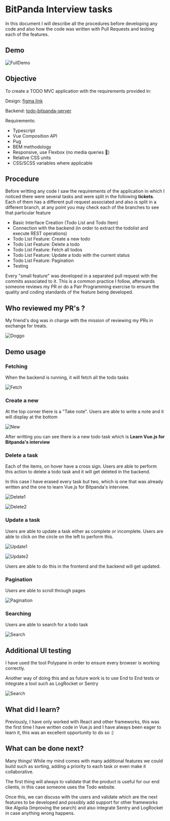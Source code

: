 # BitPanda Interview tasks

In this document I will describe all the procedures before developing any code and also how the code was written with Pull Requests and testing each of the features.

## Demo

![FullDemo](client/public/fullDemo.gif)

## Objective

To create a TODO MVC application with the requirements provided in:

Design: [figma link](https://www.figma.com/file/0zmN3IdInAR8aUGdrQ1w61/html%2Bcss-challenge?node-id=0%3A1)

Backend: [todo-bitpanda-server](./server/README.md)

Requirements:

- Typescript
- Vue Composition API
- Pug
- BEM methodology
- Responsive, use Flexbox (no media queries 🙂)
- Relative CSS units
- CSS/SCSS variables where applicable

## Procedure

Before writting any code I saw the requirements of the application in which I noticed there were several tasks and were split in the following **tickets**. Each of them has a different pull request associated and also is split in a different branch, at any point you may check each of the branches to see that particular feature

- Basic Interface Creation (Todo List and Todo Item)
- Connection with the backend (in order to extract the todolist and execute REST operations)
- Todo List Feature: Create a new todo
- Todo List Feature: Delete a todo
- Todo List Feature: Fetch all todos
- Todo List Feature: Update a todo with the current status
- Todo List Feature: Pagination
- Testing

Every "small feature" was developed in a separated pull request with the commits associated to it. This is a common practice I follow, afterwards someone reviews my PR or do a Pair Programming exercise to ensure the quality and coding standards of the feature being developed.

## Who reviewed my PR's ?

My friend's dog was in charge with the mission of reviewing my PRs in exchange for treats.

![Doggo](client/public/doggo.jpg)

## Demo usage

### Fetching

When the backend is running, it will fetch all the todo tasks

![Fetch](client/public/1.png)

### Create a new

At the top corner there is a "Take note". Users are able to write a note and it will display at the bottom

![New](client/public/2.png)

After writting you can see there is a new todo task which is **Learn Vue.js for Bitpanda's interview**

### Delete a task

Each of the items, on hover have a cross sign. Users are able to perform this action to delete a todo task and it will get deleted in the backend.

In this case I have erased every task but two, which is one that was already written and the one to learn Vue.js for Bitpanda's interview.

![Delete1](client/public/3.png)

![Delete2](client/public/4.png)

### Update a task

Users are able to update a task either as complete or incomplete. Users are able to click on the circle on the left to perform this.

![Update1](client/public/5.png)

![Update2](client/public/6.png)

Users are able to do this in the frontend and the backend will get updated.

### Pagination

Users are able to scroll through pages

![Pagination](client/public/pagination.gif)

### Searching

Users are able to search for a todo task

![Search](client/public/search.gif)

## Additional UI testing

I have used the tool Polypane in order to ensure every browser is working correctly.

Another way of doing this and as future work is to use End to End tests or integrate a tool such as LogRocket or Sentry

![Search](client/public/polypane.png)

## What did I learn?

Previously, I have only worked with React and other frameworks, this was the first time I have written code in Vue.js and I have always been eager to learn it, this was an excellent opportunity to do so :)

## What can be done next?

Many things! While my mind comes with many additional features we could build such as sorting, adding a priority to each task or even make it collaborative.

The first thing will always to validate that the product is useful for our end clients, in this case someone uses the Todo website.

Once this, we can discuss with the users and validate which are the next features to be developed and possibly add support for other frameworks like Algolia (Improving the search) and also integrate Sentry and LogRocket in case anything wrong happens.
